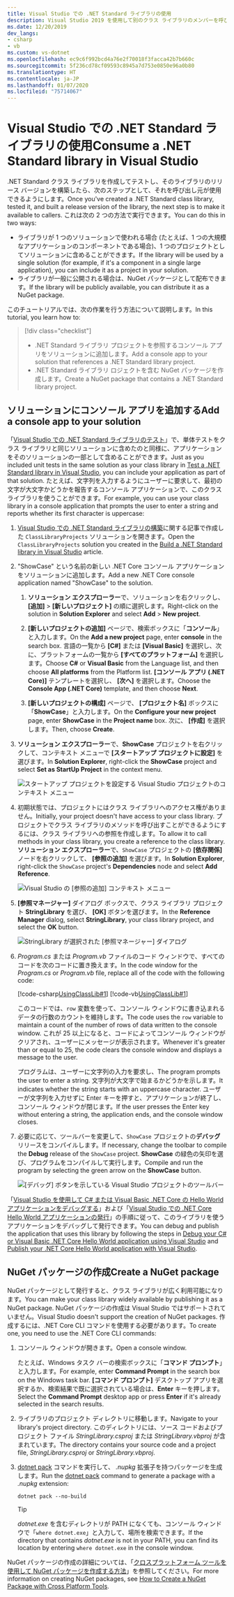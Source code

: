 ```yaml
---
title: Visual Studio での .NET Standard ライブラリの使用
description: Visual Studio 2019 を使用して別のクラス ライブラリのメンバーを呼び出す .NET Core アプリケーションを構築します。
ms.date: 12/20/2019
dev_langs:
- csharp
- vb
ms.custom: vs-dotnet
ms.openlocfilehash: ec9c6f992bcd4a76e2f70018f3facca42b7b660c
ms.sourcegitcommit: 5f236cd78cf09593c8945a7d753e0850e96a0b80
ms.translationtype: HT
ms.contentlocale: ja-JP
ms.lasthandoff: 01/07/2020
ms.locfileid: "75714067"
---
```

# <a name="consume-a-net-standard-library-in-visual-studio"></a><span data-ttu-id="590ca-103">Visual Studio での .NET Standard ライブラリの使用</span><span class="sxs-lookup"><span data-stu-id="590ca-103">Consume a .NET Standard library in Visual Studio</span></span>

<span data-ttu-id="590ca-104">.NET Standard クラス ライブラリを作成してテストし、そのライブラリのリリース バージョンを構築したら、次のステップとして、それを呼び出し元が使用できるようにします。</span><span class="sxs-lookup"><span data-stu-id="590ca-104">Once you've created a .NET Standard class library, tested it, and built a release version of the library, the next step is to make it available to callers.</span></span> <span data-ttu-id="590ca-105">これは次の 2 つの方法で実行できます。</span><span class="sxs-lookup"><span data-stu-id="590ca-105">You can do this in two ways:</span></span>

- <span data-ttu-id="590ca-106">ライブラリが 1 つのソリューションで使われる場合 (たとえば、1 つの大規模なアプリケーションのコンポーネントである場合)、1 つのプロジェクトとしてソリューションに含めることができます。</span><span class="sxs-lookup"><span data-stu-id="590ca-106">If the library will be used by a single solution (for example, if it's a component in a single large application), you can include it as a project in your solution.</span></span>
- <span data-ttu-id="590ca-107">ライブラリが一般に公開される場合は、NuGet パッケージとして配布できます。</span><span class="sxs-lookup"><span data-stu-id="590ca-107">If the library will be publicly available, you can distribute it as a NuGet package.</span></span>

<span data-ttu-id="590ca-108">このチュートリアルでは、次の作業を行う方法について説明します。</span><span class="sxs-lookup"><span data-stu-id="590ca-108">In this tutorial, you learn how to:</span></span>
> [!div class="checklist"]
>
> - <span data-ttu-id="590ca-109">.NET Standard ライブラリ プロジェクトを参照するコンソール アプリをソリューションに追加します。</span><span class="sxs-lookup"><span data-stu-id="590ca-109">Add a console app to your solution that references a .NET Standard library project.</span></span>
> - <span data-ttu-id="590ca-110">.NET Standard ライブラリ ロジェクトを含む NuGet パッケージを作成します。</span><span class="sxs-lookup"><span data-stu-id="590ca-110">Create a NuGet package that contains a .NET Standard library project.</span></span>

## <a name="add-a-console-app-to-your-solution"></a><span data-ttu-id="590ca-111">ソリューションにコンソール アプリを追加する</span><span class="sxs-lookup"><span data-stu-id="590ca-111">Add a console app to your solution</span></span>

<span data-ttu-id="590ca-112">「[Visual Studio での .NET Standard ライブラリのテスト](testing-library-with-visual-studio.md)」で、単体テストをクラス ライブラリと同じソリューションに含めたのと同様に、アプリケーションをそのソリューションの一部として含めることができます。</span><span class="sxs-lookup"><span data-stu-id="590ca-112">Just as you included unit tests in the same solution as your class library in [Test a .NET Standard library in Visual Studio](testing-library-with-visual-studio.md), you can include your application as part of that solution.</span></span> <span data-ttu-id="590ca-113">たとえば、文字列を入力するようにユーザーに要求して、最初の文字が大文字かどうかを報告するコンソール アプリケーションで、このクラス ライブラリを使うことができます。</span><span class="sxs-lookup"><span data-stu-id="590ca-113">For example, you can use your class library in a console application that prompts the user to enter a string and reports whether its first character is uppercase:</span></span>

1. <span data-ttu-id="590ca-114">[Visual Studio での .NET Standard ライブラリの構築](library-with-visual-studio.md)に関する記事で作成した `ClassLibraryProjects` ソリューションを開きます。</span><span class="sxs-lookup"><span data-stu-id="590ca-114">Open the `ClassLibraryProjects` solution you created in the [Build a .NET Standard library in Visual Studio](library-with-visual-studio.md) article.</span></span>

1. <span data-ttu-id="590ca-115">"ShowCase" という名前の新しい .NET Core コンソール アプリケーションをソリューションに追加します。</span><span class="sxs-lookup"><span data-stu-id="590ca-115">Add a new .NET Core console application named "ShowCase" to the solution.</span></span>

   1. <span data-ttu-id="590ca-116">**ソリューション エクスプローラー**で、ソリューションを右クリックし、 **[追加]**  >  **[新しいプロジェクト]** の順に選択します。</span><span class="sxs-lookup"><span data-stu-id="590ca-116">Right-click on the solution in **Solution Explorer** and select **Add** > **New project**.</span></span>

   1. <span data-ttu-id="590ca-117">**[新しいプロジェクトの追加]** ページで、検索ボックスに「**コンソール**」と入力します。</span><span class="sxs-lookup"><span data-stu-id="590ca-117">On the **Add a new project** page, enter **console** in the search box.</span></span> <span data-ttu-id="590ca-118">言語の一覧から **[C#]** または **[Visual Basic]** を選択し、次に、プラットフォームの一覧から **[すべてのプラットフォーム]** を選択します。</span><span class="sxs-lookup"><span data-stu-id="590ca-118">Choose **C#** or **Visual Basic** from the Language list, and then choose **All platforms** from the Platform list.</span></span> <span data-ttu-id="590ca-119">**[コンソール アプリ (.NET Core)]** テンプレートを選択し、 **[次へ]** を選択します。</span><span class="sxs-lookup"><span data-stu-id="590ca-119">Choose the **Console App (.NET Core)** template, and then choose **Next**.</span></span>

   1. <span data-ttu-id="590ca-120">**[新しいプロジェクトの構成]** ページで、 **[プロジェクト名]** ボックスに「**ShowCase**」と入力します。</span><span class="sxs-lookup"><span data-stu-id="590ca-120">On the **Configure your new project** page, enter **ShowCase** in the **Project name** box.</span></span> <span data-ttu-id="590ca-121">次に、 **[作成]** を選択します。</span><span class="sxs-lookup"><span data-stu-id="590ca-121">Then, choose **Create**.</span></span>

1. <span data-ttu-id="590ca-122">**ソリューション エクスプローラー**で、**ShowCase** プロジェクトを右クリックして、コンテキスト メニューで **[スタートアップ プロジェクトに設定]** を選びます。</span><span class="sxs-lookup"><span data-stu-id="590ca-122">In **Solution Explorer**, right-click the **ShowCase** project and select **Set as StartUp Project** in the context menu.</span></span>

   ![スタートアップ プロジェクトを設定する Visual Studio プロジェクトのコンテキスト メニュー](./media/consuming-library-with-visual-studio/set-startup-project-context-menu.png)

1. <span data-ttu-id="590ca-124">初期状態では、プロジェクトにはクラス ライブラリへのアクセス権がありません。</span><span class="sxs-lookup"><span data-stu-id="590ca-124">Initially, your project doesn't have access to your class library.</span></span> <span data-ttu-id="590ca-125">プロジェクトでクラス ライブラリのメソッドを呼び出すことができるようにするには、クラス ライブラリへの参照を作成します。</span><span class="sxs-lookup"><span data-stu-id="590ca-125">To allow it to call methods in your class library, you create a reference to the class library.</span></span> <span data-ttu-id="590ca-126">**ソリューション エクスプローラー**で、`ShowCase` プロジェクトの **[依存関係]** ノードを右クリックして、 **[参照の追加]** を選びます。</span><span class="sxs-lookup"><span data-stu-id="590ca-126">In **Solution Explorer**, right-click the `ShowCase` project's **Dependencies** node and select **Add Reference**.</span></span>

   ![Visual Studio の [参照の追加] コンテキスト メニュー](./media/consuming-library-with-visual-studio/add-reference-context-menu.png)

1. <span data-ttu-id="590ca-128">**[参照マネージャー]** ダイアログ ボックスで、クラス ライブラリ プロジェクト **StringLibrary** を選び、 **[OK]** ボタンを選びます。</span><span class="sxs-lookup"><span data-stu-id="590ca-128">In the **Reference Manager** dialog, select **StringLibrary**, your class library project, and select the **OK** button.</span></span>

   ![StringLibrary が選択された [参照マネージャー] ダイアログ](./media/consuming-library-with-visual-studio/manage-project-references.png)

1. <span data-ttu-id="590ca-130">*Program.cs* または *Program.vb* ファイルのコード ウィンドウで、すべてのコードを次のコードに置き換えます。</span><span class="sxs-lookup"><span data-stu-id="590ca-130">In the code window for the *Program.cs* or *Program.vb* file, replace all of the code with the following code:</span></span>

   [!code-csharp[UsingClassLib#1](~/samples/snippets/csharp/getting_started/with_visual_studio_2017/showcase.cs)]
   [!code-vb[UsingClassLib#1](~/samples/snippets/core/tutorials/vb-library-with-visual-studio/showcase.vb)]

   <span data-ttu-id="590ca-131">このコードでは、`row` 変数を使って、コンソール ウィンドウに書き込まれるデータの行数のカウントを維持します。</span><span class="sxs-lookup"><span data-stu-id="590ca-131">The code uses the `row` variable to maintain a count of the number of rows of data written to the console window.</span></span> <span data-ttu-id="590ca-132">これが 25 以上になると、コードによってコンソール ウィンドウがクリアされ、ユーザーにメッセージが表示されます。</span><span class="sxs-lookup"><span data-stu-id="590ca-132">Whenever it's greater than or equal to 25, the code clears the console window and displays a message to the user.</span></span>

   <span data-ttu-id="590ca-133">プログラムは、ユーザーに文字列の入力を要求し、</span><span class="sxs-lookup"><span data-stu-id="590ca-133">The program prompts the user to enter a string.</span></span> <span data-ttu-id="590ca-134">文字列が大文字で始まるかどうかを示します。</span><span class="sxs-lookup"><span data-stu-id="590ca-134">It indicates whether the string starts with an uppercase character.</span></span> <span data-ttu-id="590ca-135">ユーザーが文字列を入力せずに Enter キーを押すと、アプリケーションが終了し、コンソール ウィンドウが閉じます。</span><span class="sxs-lookup"><span data-stu-id="590ca-135">If the user presses the Enter key without entering a string, the application ends, and the console window closes.</span></span>

1. <span data-ttu-id="590ca-136">必要に応じて、ツールバーを変更して、`ShowCase` プロジェクトの**デバッグ** リリースをコンパイルします。</span><span class="sxs-lookup"><span data-stu-id="590ca-136">If necessary, change the toolbar to compile the **Debug** release of the `ShowCase` project.</span></span> <span data-ttu-id="590ca-137">**ShowCase** の緑色の矢印を選び、プログラムをコンパイルして実行します。</span><span class="sxs-lookup"><span data-stu-id="590ca-137">Compile and run the program by selecting the green arrow on the **ShowCase** button.</span></span>

   ![[デバッグ] ボタンを示している Visual Studio プロジェクトのツールバー](./media/consuming-library-with-visual-studio/visual-studio-project-toolbar.png)

<span data-ttu-id="590ca-139">「[Visual Studio を使用して C# または Visual Basic .NET Core の Hello World アプリケーションをデバッグする](debugging-with-visual-studio.md)」および「[Visual Studio での .NET Core Hello World アプリケーションの発行](publishing-with-visual-studio.md)」の手順に従って、このライブラリを使うアプリケーションをデバッグして発行できます。</span><span class="sxs-lookup"><span data-stu-id="590ca-139">You can debug and publish the application that uses this library by following the steps in [Debug your C# or Visual Basic .NET Core Hello World application using Visual Studio](debugging-with-visual-studio.md) and [Publish your .NET Core Hello World application with Visual Studio](publishing-with-visual-studio.md).</span></span>

## <a name="create-a-nuget-package"></a><span data-ttu-id="590ca-140">NuGet パッケージの作成</span><span class="sxs-lookup"><span data-stu-id="590ca-140">Create a NuGet package</span></span>

<span data-ttu-id="590ca-141">NuGet パッケージとして発行すると、クラス ライブラリが広く利用可能になります。</span><span class="sxs-lookup"><span data-stu-id="590ca-141">You can make your class library widely available by publishing it as a NuGet package.</span></span> <span data-ttu-id="590ca-142">NuGet パッケージの作成は Visual Studio ではサポートされていません。</span><span class="sxs-lookup"><span data-stu-id="590ca-142">Visual Studio doesn't support the creation of NuGet packages.</span></span> <span data-ttu-id="590ca-143">作成するには、.NET Core CLI コマンドを使用する必要があります。</span><span class="sxs-lookup"><span data-stu-id="590ca-143">To create one, you need to use the .NET Core CLI commands:</span></span>

1. <span data-ttu-id="590ca-144">コンソール ウィンドウが開きます。</span><span class="sxs-lookup"><span data-stu-id="590ca-144">Open a console window.</span></span>

   <span data-ttu-id="590ca-145">たとえば、Windows タスク バーの検索ボックスに「**コマンド プロンプト**」と入力します。</span><span class="sxs-lookup"><span data-stu-id="590ca-145">For example, enter **Command Prompt** in the search box on the Windows task bar.</span></span> <span data-ttu-id="590ca-146">**[コマンド プロンプト]** デスクトップ アプリを選択するか、検索結果で既に選択されている場合は、**Enter** キーを押します。</span><span class="sxs-lookup"><span data-stu-id="590ca-146">Select the **Command Prompt** desktop app or press **Enter** if it's already selected in the search results.</span></span>

1. <span data-ttu-id="590ca-147">ライブラリのプロジェクト ディレクトリに移動します。</span><span class="sxs-lookup"><span data-stu-id="590ca-147">Navigate to your library's project directory.</span></span> <span data-ttu-id="590ca-148">このディレクトリには、ソース コードおよびプロジェクト ファイル *StringLibrary.csproj* または *StringLibrary.vbproj* が含まれています。</span><span class="sxs-lookup"><span data-stu-id="590ca-148">The directory contains your source code and a project file, *StringLibrary.csproj* or *StringLibrary.vbproj*.</span></span>

1. <span data-ttu-id="590ca-149">[dotnet pack](../tools/dotnet-pack.md) コマンドを実行して、 *.nupkg* 拡張子を持つパッケージを生成します。</span><span class="sxs-lookup"><span data-stu-id="590ca-149">Run the [dotnet pack](../tools/dotnet-pack.md) command to generate a package with a *.nupkg* extension:</span></span>

   ```dotnetcli
   dotnet pack --no-build
   ```

   > [!TIP]
   > <span data-ttu-id="590ca-150">*dotnet.exe* を含むディレクトリが PATH になくても、コンソール ウィンドウで「`where dotnet.exe`」と入力して、場所を検索できます。</span><span class="sxs-lookup"><span data-stu-id="590ca-150">If the directory that contains *dotnet.exe* is not in your PATH, you can find its location by entering `where dotnet.exe` in the console window.</span></span>

<span data-ttu-id="590ca-151">NuGet パッケージの作成の詳細については、「[クロスプラットフォーム ツールを使用して NuGet パッケージを作成する方法](../deploying/creating-nuget-packages.md)」を参照してください。</span><span class="sxs-lookup"><span data-stu-id="590ca-151">For more information on creating NuGet packages, see [How to Create a NuGet Package with Cross Platform Tools](../deploying/creating-nuget-packages.md).</span></span>

